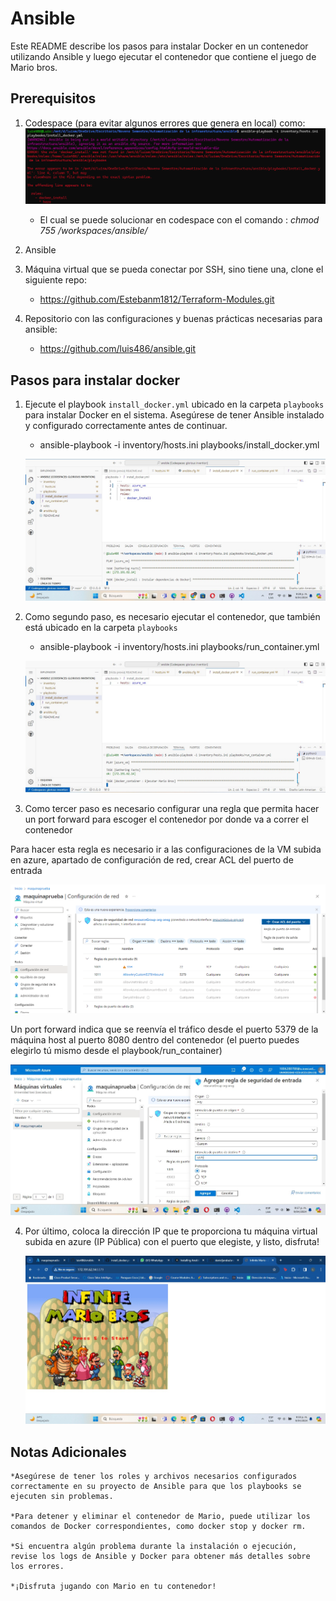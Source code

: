 # Ansible

Este README describe los pasos para instalar Docker en un contenedor utilizando Ansible y luego ejecutar el contenedor que contiene el juego de Mario bros.

## Prerequisitos

1. Codespace (para evitar algunos errores que genera en local) como:
   ![hola](evidences/error_local.png)

   - El cual se puede solucionar en codespace con el comando : *chmod 755 /workspaces/ansible/*

3. Ansible

4. Máquina virtual que se pueda conectar por SSH, sino tiene una, clone el siguiente repo:

   - https://github.com/Estebanm1812/Terraform-Modules.git

5. Repositorio con las configuraciones y buenas prácticas necesarias para ansible:

   - https://github.com/luis486/ansible.git


## Pasos para instalar docker

1. Ejecute el playbook `install_docker.yml` ubicado en la carpeta `playbooks` para instalar Docker en el sistema. Asegúrese de tener Ansible instalado y configurado correctamente antes de continuar.

   - ansible-playbook -i inventory/hosts.ini playbooks/install_docker.yml

   ![hola](evidences/install_docker.jpg)

2. Como segundo paso, es necesario ejecutar el contenedor, que también está ubicado en la carpeta `playbooks` 

   - ansible-playbook -i inventory/hosts.ini playbooks/run_container.yml

   ![hola](evidences/run_container.jpg)

3. Como tercer paso es necesario configurar una regla que permita hacer un port forward para escoger el contenedor por donde va a correr el contenedor

Para hacer esta regla es necesario ir a las configuraciones de la VM subida en azure, apartado de configuración de red, crear ACL del puerto de entrada 
   
   ![hola](evidences/ruta.png)
   
Un port forward indica que se reenvía el tráfico desde el puerto 5379 de la máquina host al puerto 8080 dentro del contenedor (el puerto puedes elegirlo tú mismo desde el             playbook/run_container)
   
   ![hola](evidences/rules.jpg)

4. Por último, coloca la dirección IP que te proporciona tu máquina virtual subida en azure (IP Pública) con el puerto que elegiste, y listo, disfruta!

   ![hola](evidences/app.jpg)


## Notas Adicionales

    *Asegúrese de tener los roles y archivos necesarios configurados correctamente en su proyecto de Ansible para que los playbooks se ejecuten sin problemas.

    *Para detener y eliminar el contenedor de Mario, puede utilizar los comandos de Docker correspondientes, como docker stop y docker rm.

    *Si encuentra algún problema durante la instalación o ejecución, revise los logs de Ansible y Docker para obtener más detalles sobre los errores.

    *¡Disfruta jugando con Mario en tu contenedor!
